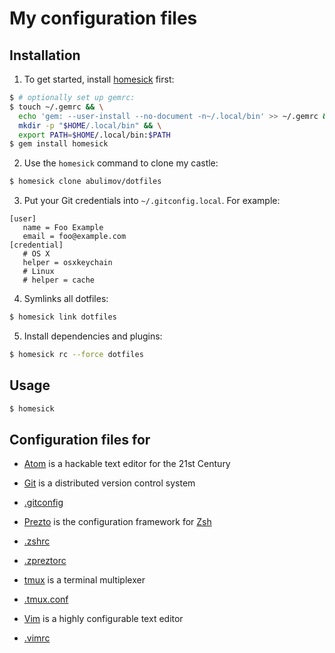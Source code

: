 # My configuration files

## Installation

1. To get started, install [homesick](https://github.com/technicalpickles/homesick) first:

  ```bash
  $ # optionally set up gemrc:
  $ touch ~/.gemrc && \
    echo 'gem: --user-install --no-document -n~/.local/bin' >> ~/.gemrc && \
    mkdir -p "$HOME/.local/bin" && \
    export PATH=$HOME/.local/bin:$PATH
  $ gem install homesick
  ```

2. Use the `homesick` command to clone my castle:

  ```bash
  $ homesick clone abulimov/dotfiles
  ```

3. Put your Git credentials into `~/.gitconfig.local`. For example:

  ```
  [user]
     name = Foo Example
     email = foo@example.com
  [credential]
     # OS X
	 helper = osxkeychain
     # Linux
     # helper = cache
  ```

4. Symlinks all dotfiles:

  ```bash
  $ homesick link dotfiles
  ```

5. Install dependencies and plugins:

  ```bash
  $ homesick rc --force dotfiles
  ```

## Usage

```bash
$ homesick
```

## Configuration files for

* [Atom](https://atom.io/) is a hackable text editor for the 21st Century

* [Git](http://git-scm.com) is a distributed version control system
 * [.gitconfig](home/.gitconfig)

* [Prezto](https://github.com/sorin-ionescu/prezto) is the configuration framework for [Zsh](http://www.zsh.org)
 * [.zshrc](home/.zshrc)
 * [.zpreztorc](home/.zpreztorc)

* [tmux](http://tmux.sourceforge.net) is a terminal multiplexer
 * [.tmux.conf](home/.tmux.conf)

* [Vim](http://www.vim.org) is a highly configurable text editor
 * [.vimrc](home/.vimrc)
